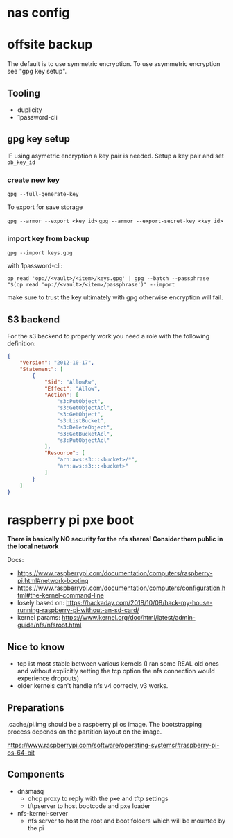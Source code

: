 # nas config

# offsite backup

The default is to use symmetric encryption. To use asymmetric encryption
see "gpg key setup".

## Tooling

- duplicity
- 1password-cli

## gpg key setup

IF using asymetric encryption a key pair is needed. Setup a key pair
and set `ob_key_id`

### create new key

`gpg --full-generate-key`

To export for save storage

`gpg --armor --export <key id>`
`gpg --armor --export-secret-key <key id>`


### import key from backup

`gpg --import keys.gpg`

with 1password-cli:

`op read 'op://<vault>/<item>/keys.gpg' | gpg --batch --passphrase "$(op read 'op://<vault>/<item>/passphrase')" --import`

make sure to trust the key ultimately with gpg otherwise encryption will fail.

## S3 backend

For the s3 backend to properly work you need a role with the following
definition:
```json
{
    "Version": "2012-10-17",
    "Statement": [
        {
            "Sid": "AllowRw",
            "Effect": "Allow",
            "Action": [
                "s3:PutObject",
                "s3:GetObjectAcl",
                "s3:GetObject",
                "s3:ListBucket",
                "s3:DeleteObject",
                "s3:GetBucketAcl",
                "s3:PutObjectAcl"
            ],
            "Resource": [
                "arn:aws:s3:::<bucket>/*",
                "arn:aws:s3:::<bucket>"
            ]
        }
    ]
}
```

# raspberry pi pxe boot

**There is basically NO security for the nfs shares! Consider them
public in the local network**

Docs:

- https://www.raspberrypi.com/documentation/computers/raspberry-pi.html#network-booting
- https://www.raspberrypi.com/documentation/computers/configuration.html#the-kernel-command-line
- losely based on: https://hackaday.com/2018/10/08/hack-my-house-running-raspberry-pi-without-an-sd-card/
- kernel params: https://www.kernel.org/doc/html/latest/admin-guide/nfs/nfsroot.html

## Nice to know

- tcp ist most stable between various kernels (I ran some REAL old ones
  and without explicitly setting the tcp option the nfs connection would
  experience dropouts)
- older kernels can't handle nfs v4 correcly, v3 works.

## Preparations

.cache/pi.img should be a raspberry pi os image. The bootstrapping
process depends on the partition layout on the image.

https://www.raspberrypi.com/software/operating-systems/#raspberry-pi-os-64-bit

## Components

- dnsmasq
  - dhcp proxy to reply with the pxe and tftp settings
  - tftpserver to host bootcode and pxe loader
- nfs-kernel-server
  - nfs server to host the root and boot folders which will be mounted by the pi
